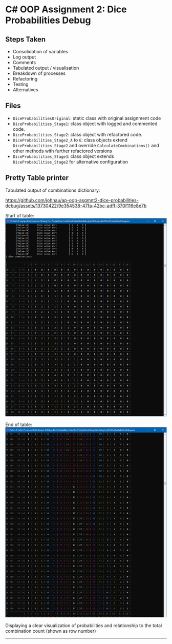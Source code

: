 # C# OOP Assignment 2: Dice Probabilities Debug

## Steps Taken
- Consolidation of variables
- Log output
- Comments
- Tabulated output / visualisation
- Breakdown of processes
- Refactoring
- Testing
- Alternatives

## Files
- `DiceProbabilitiesOriginal`: static class with original assignment code
- `DiceProbabilities_Stage1`: class object with logged and commented code.
- `DiceProbabilities_Stage2`: class object with refactored code.
- `DiceProbabilities_Stage2_A` to `E`: class objects extend `DiceProbabilities_Stage2` and override `CalculateCombinations()` and other methods with further refactored versions
- `DiceProbabilities_Stage3`: class object extends `DiceProbabilities_Stage2` for alternative configuration

## Pretty Table printer

Tabulated output of combinations dictionary:

https://github.com/johnau/ap-oop-asgmnt2-dice-probabilities-debug/assets/13730422/9e354538-47fa-42bc-adff-370f116e8e7b

Start of table:
![Start of Pretty Table](https://github.com/johnau/ap-oop-asgmnt2-dice-probabilities-debug/blob/master/images/3_dice_table_output1.png?raw=true)

End of table:
![End of Pretty Table](https://github.com/johnau/ap-oop-asgmnt2-dice-probabilities-debug/blob/master/images/3_dice_table_output2.png?raw=true)

Displaying a clear visualization of probabilities and relationship to the total combination count (shown as row number)

-------------------
